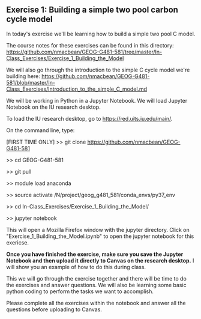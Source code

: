 ## Exercise 1: Building a simple two pool carbon cycle model

In today's exercise we'll be learning how to build a simple two pool C model.

The course notes for these exercises can be found in this directory: https://github.com/nmacbean/GEOG-G481-581/tree/master/In-Class_Exercises/Exercise_1_Building_the_Model

We will also go through the introduction to the simple C cycle model we're building here: https://github.com/nmacbean/GEOG-G481-581/blob/master/In-Class_Exercises/Introduction_to_the_simple_C_model.md

We will be working in Python in a Jupyter Notebook. We will load Jupyter Notebook on the IU research desktop.

To load the IU research desktop, go to https://red.uits.iu.edu/main/.

On the command line, type:

[FIRST TIME ONLY] \>> git clone https://github.com/nmacbean/GEOG-G481-581

\>> cd GEOG-G481-581

\>> git pull

\>> module load anaconda

\>> source activate /N/project/geog_g481_581/conda_envs/py37_env

\>> cd In-Class_Exercises/Exercise_1_Building_the_Model/

\>> jupyter notebook

This will open a Mozilla Firefox window with the jupyter directory. Click on "Exercise_1_Building_the_Model.ipynb" to open the jupyter notebook for this exericse.

**Once you have finished the exercise, make sure you save the Jupyter Notebook and then upload it directly to Canvas on the research desktop.** I will show you an example of how to do this during class.
 
This we will go through the exercise together and there will be time to do the exercises and answer questions. We will also be learning some basic python coding to perform the tasks we want to accomplish. 
 
Please complete all the exercises within the notebook and answer all the questions before uploading to Canvas.
